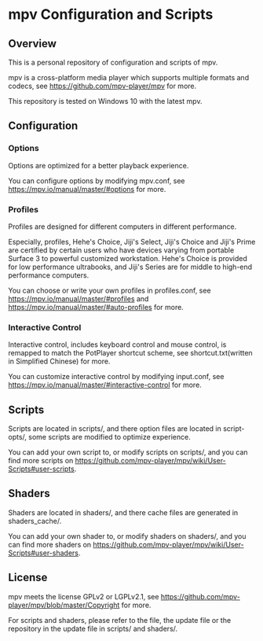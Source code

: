 ﻿# mpv Configuration and Scripts

## Overview
This is a personal repository of configuration and scripts of mpv.

mpv is a cross-platform media player which supports multiple formats and codecs, see https://github.com/mpv-player/mpv for more.

This repository is tested on Windows 10 with the latest mpv.

## Configuration

### Options
Options are optimized for a better playback experience.

You can configure options by modifying mpv.conf, see https://mpv.io/manual/master/#options for more.

### Profiles
Profiles are designed for different computers in different performance.

Especially, profiles, Hehe's Choice, Jiji's Select, Jiji's Choice and Jiji's Prime are certified by certain users who have devices varying from portable Surface 3 to powerful customized workstation. Hehe's Choice is provided for low performance ultrabooks, and Jiji's Series are for middle to high-end performance computers.

You can choose or write your own profiles in profiles.conf, see https://mpv.io/manual/master/#profiles and https://mpv.io/manual/master/#auto-profiles for more.

### Interactive Control
Interactive control, includes keyboard control and mouse control, is remapped to match the PotPlayer shortcut scheme, see shortcut.txt(written in Simplified Chinese) for more.

You can customize interactive control by modifying input.conf, see https://mpv.io/manual/master/#interactive-control for more.

## Scripts
Scripts are located in scripts/, and there option files are located in script-opts/, some scripts are modified to optimize experience.

You can add your own script to, or modify scripts on scripts/, and you can find more scripts on https://github.com/mpv-player/mpv/wiki/User-Scripts#user-scripts.

## Shaders
Shaders are located in shaders/, and there cache files are generated in shaders_cache/.

You can add your own shader to, or modify shaders on shaders/, and you can find more shaders on https://github.com/mpv-player/mpv/wiki/User-Scripts#user-shaders.

## License
mpv meets the license GPLv2 or LGPLv2.1, see https://github.com/mpv-player/mpv/blob/master/Copyright for more.

For scripts and shaders, please refer to the file, the update file or the repository in the update file in scripts/ and shaders/.
